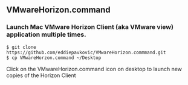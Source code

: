 ## VMwareHorizon.command
### Launch Mac VMware Horizon Client (aka VMware view) application multiple times.
```
$ git clone https://github.com/eddiepavkovic/VMwareHorizon.commmand.git
$ cp VMwareHorzon.command ~/Desktop
```
Click on the VMwareHorizon.command icon on desktop to launch new copies of the Horizon Client


